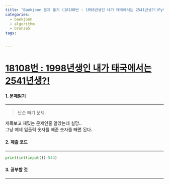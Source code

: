 ```yaml
---
title: "Baekjoon 문제 풀기 (18108번 : 1998년생인 내가 태국에서는 2541년생?!)Python"
categories:
  - baekjoon
  - algorithm
  - bronze5
tags:


---
```



# [18108번 : 1998년생인 내가 태국에서는 2541년생?!](https://www.acmicpc.net/problem/18108)

#### 1. 문제읽기
---

> 단순 빼기 문제.   

제목보고 재밌는 문제인줄 알았는데 실망..  
그냥 예제 입출력 숫자를 빼준 숫자를 빼면 된다.  

#### 2. 제출 코드 
---


```python
print(int(input())-543)
```



#### 3. 공부할 것
---

